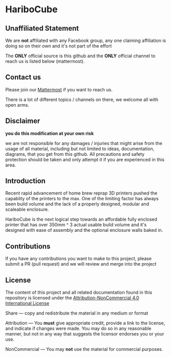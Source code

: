 # HariboCube

## Unaffiliated Statement

We are **not** affiliated with any Facebook group, any one claiming affiliation is doing so on their own and it's not part of the effort

The **ONLY** official source is this github and the **ONLY** official channel to reach us is listed below (mattermost).  

## Contact us

Please join our [Mattermost](http://3dprinting.community) if you want to reach us.

There is a lot of different topics / channels on there, we welcome all with open arms.

## Disclaimer

**you do this modification at your own risk**

we are not responsible for any damages / injuries that might arise from the usage of all material, including but not limited to ideas, documentation, diagrams, that you get from this github.  All precautions and safety protection should be taken and only attempt it if you are experienced in this area.

## Introduction

Recent rapid advancement of home brew reprap 3D printers pushed the capablity of the printers to the max.  One of the limiting factor has always been build volume and the lack of a properly designed, modular and scaleable enclosure.

HariboCube is the next logical step towards an affordable fully enclosed printer that has over 350mm ^ 3 actual usable build volume and it's designed with ease of assembly and the optional enclosure walls baked in.

## Contributions

If you have any contributions you want to make to this project, please submit a PR (pull request) and we will review and merge into the project

## License

The content of this project and all related documentation found in this repository is licensed under the [Attribution-NonCommercial 4.0 International License](https://creativecommons.org/licenses/by-nc/4.0/)

Share — copy and redistribute the material in any medium or format

Attribution — You **must** give appropriate credit, provide a link to the license, and indicate if changes were made. You may do so in any reasonable manner, but not in any way that suggests the licensor endorses you or your use.

NonCommercial — You may **not** use the material for commercial purposes.
